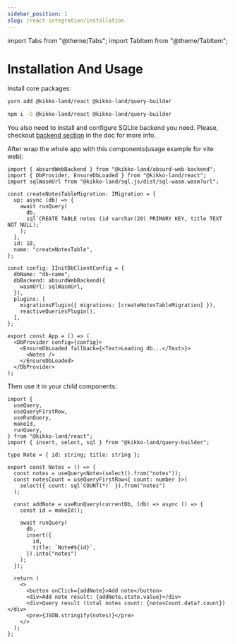 ```yaml
---
sidebar_position: 1
slug: /react-integration/installation
---
```


import Tabs from "@theme/Tabs";
import TabItem from "@theme/TabItem";

# Installation And Usage

Install core packages:

<Tabs>
  <TabItem value="yarn" label="yarn" default>

```bash
yarn add @kikko-land/react @kikko-land/query-builder
```

  </TabItem>
  <TabItem value="npm" label="npm">

```bash
npm i -S @kikko-land/react @kikko-land/query-builder
```

  </TabItem>
</Tabs>

You also need to install and configure SQLite backend you need. Please, checkout [backend section](/backends/web) in the doc for more info.

After wrap the whole app with this components(usage example for vite web):

```tsx
import { absurdWebBackend } from "@kikko-land/absurd-web-backend";
import { DbProvider, EnsureDbLoaded } from "@kikko-land/react";
import sqlWasmUrl from "@kikko-land/sql.js/dist/sql-wasm.wasm?url";

const createNotesTableMigration: IMigration = {
  up: async (db) => {
    await runQuery(
      db,
      sql`CREATE TABLE notes (id varchar(20) PRIMARY KEY, title TEXT NOT NULL);`
    );
  },
  id: 18,
  name: "createNotesTable",
};

const config: IInitDbClientConfig = {
  dbName: "db-name",
  dbBackend: absurdWebBackend({
    wasmUrl: sqlWasmUrl,
  }),
  plugins: [
    migrationsPlugin({ migrations: [createNotesTableMigration] }),
    reactiveQueriesPlugin(),
  ],
};

export const App = () => (
  <DbProvider config={config}>
    <EnsureDbLoaded fallback={<Text>Loading db...</Text>}>
      <Notes />
    </EnsureDbLoaded>
  </DbProvider>
);
```

Then use it in your child components:

```tsx
import {
  useQuery,
  useQueryFirstRow,
  useRunQuery,
  makeId,
  runQuery,
} from "@kikko-land/react";
import { insert, select, sql } from "@kikko-land/query-builder";

type Note = { id: string; title: string };

export const Notes = () => {
  const notes = useQuery<Note>(select().from("notes"));
  const notesCount = useQueryFirstRow<{ count: number }>(
    select({ count: sql`COUNT(*)` }).from("notes")
  );

  const addNote = useRunQuery(currentDb, (db) => async () => {
    const id = makeId();

    await runQuery(
      db,
      insert({
        id,
        title: `Note#${id}`,
      }).into("notes")
    );
  });

  return (
    <>
      <button onClick={addNote}>Add note</button>
      <div>Add note result: {addNote.state.value}</div>
      <div>Query result (total notes count: {notesCount.data?.count})</div>
      <pre>{JSON.stringify(notes)}</pre>
    </>
  );
};
```

